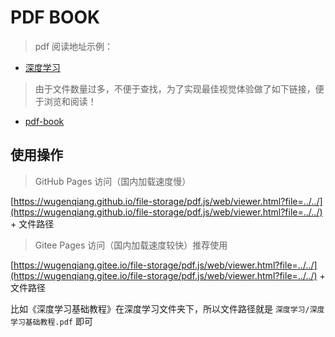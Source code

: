 # PDF BOOK

> pdf 阅读地址示例：

* [深度学习](https://wugenqiang.gitee.io/file-storage/pdf.js/web/viewer.html?file=../../深度学习/深度学习基础教程.pdf)

> 由于文件数量过多，不便于查找，为了实现最佳视觉体验做了如下链接，便于浏览和阅读！

* [pdf-book](https://wugenqiang.github.io/NoteBook/#/ibooks/pdf-book)

## 使用操作

> GitHub Pages 访问（国内加载速度慢）

[https://wugenqiang.github.io/file-storage/pdf.js/web/viewer.html?file=../../](https://wugenqiang.github.io/file-storage/pdf.js/web/viewer.html?file=../../) + 文件路径

> Gitee Pages 访问（国内加载速度较快）推荐使用

[https://wugenqiang.gitee.io/file-storage/pdf.js/web/viewer.html?file=../../](https://wugenqiang.gitee.io/file-storage/pdf.js/web/viewer.html?file=../../) + 文件路径

比如《深度学习基础教程》在深度学习文件夹下，所以文件路径就是 `深度学习/深度学习基础教程.pdf` 即可

